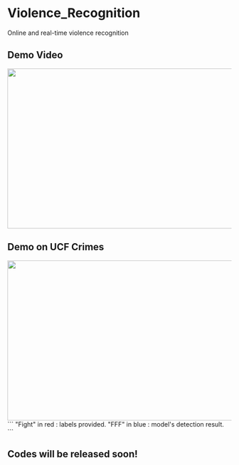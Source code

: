 # Violence_Recognition
Online and real-time violence recognition

## Demo Video
<img src="figures/three.gif" width="640" height="360"/>

## Demo on UCF Crimes
<img src="figures/ucf.gif" width="640" height="360"/>
```
"Fight" in red : labels provided.
"FFF" in blue : model's detection result.
```


## Codes will be released soon!

